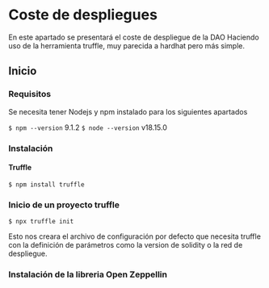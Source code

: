 # Coste de despliegues

En este apartado se presentará el coste de despliegue de la DAO
Haciendo uso de la herramienta truffle, muy parecida a hardhat pero más simple.

## Inicio

### Requisitos

Se necesita tener Nodejs y npm instalado para los siguientes apartados

`$ npm --version`
9.1.2
`$ node --version`
v18.15.0

### Instalación

#### Truffle

`$ npm install truffle`

### Inicio de un proyecto truffle

`$ npx truffle init`

Esto nos creara el archivo de configuración por defecto que necesita truffle con la definición de parámetros como la version de solidity o la red de despliegue.

### Instalación de la libreria Open  Zeppellin
